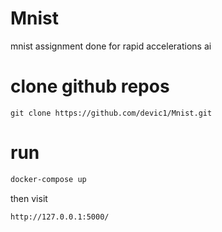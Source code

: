 # Mnist
mnist assignment done for rapid accelerations ai

# clone github repos
```
git clone https://github.com/devic1/Mnist.git
```

# run

```bash
docker-compose up
```

then visit
```
http://127.0.0.1:5000/
```
